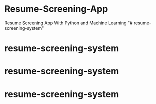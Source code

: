 # Resume-Screening-App
Resume Screening App With Python and Machine Learning 
"# resume-screening-system" 
# resume-screening-system
# resume-screening-system
# resume-screening-system
